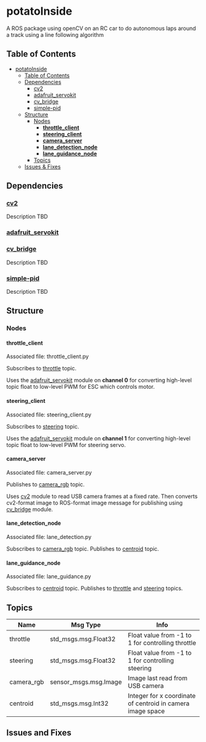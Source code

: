 # potatoInside

A ROS package using openCV on an RC car to do autonomous laps around a track using a line following algorithm

## Table of Contents

- [potatoInside](#potatoinside)
  - [Table of Contents](#table-of-contents)
  - [Dependencies](#dependencies)
    - [cv2](#cv2)
    - [adafruit_servokit](#adafruit_servokit)
    - [cv_bridge](#cv_bridge)
    - [simple-pid](#simple-pid)
  - [Structure](#structure)
    - [Nodes](#nodes)
      - [**throttle_client**](#throttle_client)
      - [**steering_client**](#steering_client)
      - [**camera_server**](#camera_server)
      - [**lane_detection_node**](#lane_detection_node)
      - [**lane_guidance_node**](#lane_guidance_node)
    - [Topics](#topics)
  - [Issues & Fixes](#issue_and_fixes)

## Dependencies

### [cv2](https://opencv.org/)

Description TBD

### [adafruit_servokit](https://circuitpython.readthedocs.io/projects/servokit/en/latest/)


### [cv_bridge](http://wiki.ros.org/cv_bridge)

Description TBD

### [simple-pid](https://pypi.org/project/simple-pid/)

Description TBD

## Structure

### Nodes

#### **throttle_client**

Associated file: throttle_client.py

Subscribes to [throttle](#topic_throttle) topic.

Uses the [adafruit_servokit](#adafruit_servokit) module on **channel 0** for converting high-level topic float to low-level PWM for ESC which controls motor.

#### **steering_client**

Associated file: steering_client.py

Subscribes to [steering](#topic_steering) topic.

Uses the [adafruit_servokit](#adafruit_servokit) module on **channel 1** for converting high-level topic float to low-level PWM for steering servo.

#### **camera_server**

Associated file: camera_server.py

Publishes to [camera_rgb](#topic_camera_rgb) topic.

Uses [cv2](#cv2) module to read USB camera frames at a fixed rate. Then converts cv2-format image to ROS-format image message for publishing using [cv_bridge](#cv_bridge) module.

#### **lane_detection_node**

Associated file: lane_detection.py

Subscribes to [camera_rgb](#topic_camera_rgb) topic.
Publishes to [centroid](#topic_centroid) topic.

#### **lane_guidance_node**

Associated file: lane_guidance.py

Subscribes to [centroid](#topic_centroid) topic.
Publishes to [throttle](#topic_thorttle) and [steering](#topic_steering) topics.

## Topics

| Name                                  | Msg Type                  | Info                                              |
| ------------------------------------- | --------------------- | ------------------------------------------------- |
| <a id="topic_throttle">throttle</a>   | std_msgs.msg.Float32  | Float value from -1 to 1 for controlling throttle |
| <a id="topic_steering">steering</a>| std_msgs.msg.Float32  | Float value from -1 to 1 for controlling steering |
| camera_rgb                            | sensor_msgs.msg.Image | Image last read from USB camera |
| centroid                              | std_msgs.msg.Int32    | Integer for x coordinate of centroid in camera image space |

## Issues and Fixes



